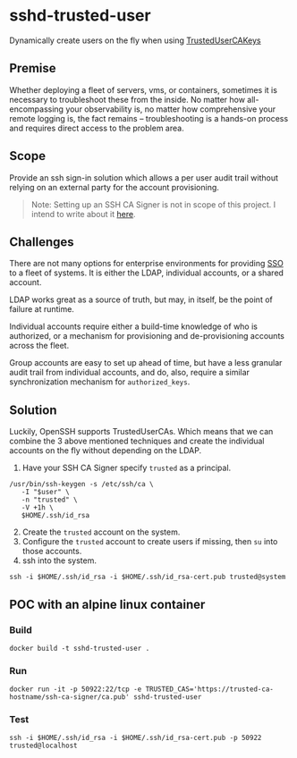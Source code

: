 # sshd-trusted-user
Dynamically create users on the fly when using [TrustedUserCAKeys](https://man.openbsd.org/sshd_config#TrustedUserCAKeys) 

## Premise
Whether deploying a fleet of servers, vms, or containers, sometimes it is necessary to troubleshoot these from the inside. No matter how all-encompassing your observability is, no matter how comprehensive your remote logging is, the fact remains – troubleshooting is a hands-on process and requires direct access to the problem area.  

## Scope
Provide an ssh sign-in solution which allows a per user audit trail without relying on an external party for the account provisioning.
> Note: Setting up an SSH CA Signer is not in scope of this project. I intend to write about it [here](https://github.com/maxfortun/ssh-ca-signer-oidc).

## Challenges
There are not many options for enterprise environments for providing [SSO](https://en.wikipedia.org/wiki/Single_sign-on) to a fleet of systems. It is either the LDAP, individual accounts, or a shared account.  

LDAP works great as a source of truth, but may, in itself, be the point of failure at runtime.  

Individual accounts require either a build-time knowledge of who is authorized, or a mechanism for provisioning and de-provisioning accounts across the fleet.  

Group accounts are easy to set up ahead of time, but have a less granular audit trail from individual accounts, and do, also, require a similar synchronization mechanism for `authorized_keys`.  

## Solution
Luckily, OpenSSH supports TrustedUserCAs. Which means that we can combine the 3 above mentioned techniques and create the individual accounts on the fly without depending on the LDAP.   

1. Have your SSH CA Signer specify `trusted` as a principal.
```
/usr/bin/ssh-keygen -s /etc/ssh/ca \
   -I "$user" \
   -n "trusted" \
   -V +1h \
   $HOME/.ssh/id_rsa
```
2. Create the `trusted` account on the system.
1. Configure the `trusted` account to create users if missing, then `su` into those accounts. 
1. ssh into the system.
```
ssh -i $HOME/.ssh/id_rsa -i $HOME/.ssh/id_rsa-cert.pub trusted@system
```

## POC with an alpine linux container
### Build
```
docker build -t sshd-trusted-user .
```

### Run
```
docker run -it -p 50922:22/tcp -e TRUSTED_CAS='https://trusted-ca-hostname/ssh-ca-signer/ca.pub' sshd-trusted-user
```

### Test
```
ssh -i $HOME/.ssh/id_rsa -i $HOME/.ssh/id_rsa-cert.pub -p 50922 trusted@localhost
```


